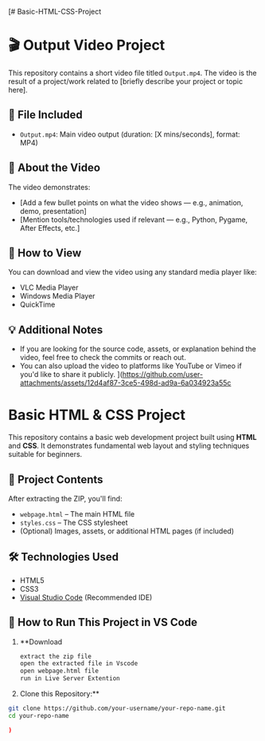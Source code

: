 [# Basic-HTML-CSS-Project

# 🎬 Output Video Project

This repository contains a short video file titled `Output.mp4`. The video is the result of a project/work related to [briefly describe your project or topic here].

## 📁 File Included

- `Output.mp4`: Main video output (duration: [X mins/seconds], format: MP4)

## 📌 About the Video

The video demonstrates:

- [Add a few bullet points on what the video shows — e.g., animation, demo, presentation]
- [Mention tools/technologies used if relevant — e.g., Python, Pygame, After Effects, etc.]

## 🚀 How to View

You can download and view the video using any standard media player like:

- VLC Media Player
- Windows Media Player
- QuickTime

## 💡 Additional Notes

- If you are looking for the source code, assets, or explanation behind the video, feel free to check the commits or reach out.
- You can also upload the video to platforms like YouTube or Vimeo if you'd like to share it publicly.
](https://github.com/user-attachments/assets/12d4af87-3ce5-498d-ad9a-6a034923a55c

# Basic HTML & CSS Project 

This repository contains a basic web development project built using **HTML** and **CSS**. It demonstrates fundamental web layout and styling techniques suitable for beginners.

## 📁 Project Contents

After extracting the ZIP, you'll find:

- `webpage.html` – The main HTML file
- `styles.css` – The CSS stylesheet
- (Optional) Images, assets, or additional HTML pages (if included)

## 🛠️ Technologies Used

- HTML5
- CSS3
- [Visual Studio Code](https://code.visualstudio.com/) (Recommended IDE)

## 🚀 How to Run This Project in VS Code

1. **Download
     ```bash
     extract the zip file
     open the extracted file in Vscode
     open webpage.html file
     run in Live Server Extention
3.  Clone this Repository:**

   ```bash
   git clone https://github.com/your-username/your-repo-name.git
   cd your-repo-name

)
